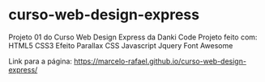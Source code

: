 # curso-web-design-express
Projeto 01 do Curso Web Design Express da Danki Code
Projeto feito com:
HTML5
CSS3
Efeito Parallax CSS
Javascript
Jquery
Font Awesome

Link para a página:  https://marcelo-rafael.github.io/curso-web-design-express/
